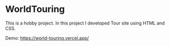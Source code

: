 # WorldTouring

This is a hobby project. In this project I developed Tour site using HTML and CSS.

Demo: https://world-touring.vercel.app/
